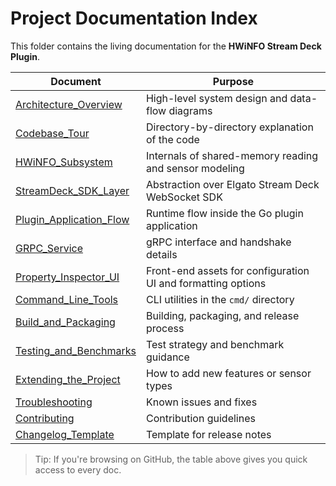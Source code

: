 # Project Documentation Index

This folder contains the living documentation for the **HWiNFO Stream Deck Plugin**.

| Document | Purpose |
| --- | --- |
| [Architecture_Overview](Architecture_Overview.md) | High-level system design and data-flow diagrams |
| [Codebase_Tour](Codebase_Tour.md) | Directory-by-directory explanation of the code |
| [HWiNFO_Subsystem](HWiNFO_Subsystem.md) | Internals of shared-memory reading and sensor modeling |
| [StreamDeck_SDK_Layer](StreamDeck_SDK_Layer.md) | Abstraction over Elgato Stream Deck WebSocket SDK |
| [Plugin_Application_Flow](Plugin_Application_Flow.md) | Runtime flow inside the Go plugin application |
| [GRPC_Service](GRPC_Service.md) | gRPC interface and handshake details |
| [Property_Inspector_UI](Property_Inspector_UI.md) | Front-end assets for configuration UI and formatting options |
| [Command_Line_Tools](Command_Line_Tools.md) | CLI utilities in the `cmd/` directory |
| [Build_and_Packaging](Build_and_Packaging.md) | Building, packaging, and release process |
| [Testing_and_Benchmarks](Testing_and_Benchmarks.md) | Test strategy and benchmark guidance |
| [Extending_the_Project](Extending_the_Project.md) | How to add new features or sensor types |
| [Troubleshooting](Troubleshooting.md) | Known issues and fixes |
| [Contributing](Contributing.md) | Contribution guidelines |
| [Changelog_Template](Changelog_Template.md) | Template for release notes |

> Tip: If you're browsing on GitHub, the table above gives you quick access to every doc.
